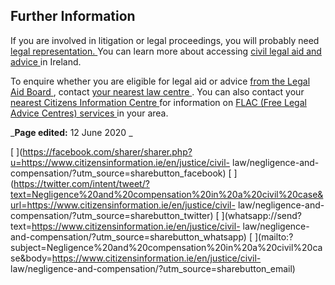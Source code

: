 ##  Further Information

If you are involved in litigation or legal proceedings, you will probably need
[ legal representation. ](/en/justice/civil-law/representation-in-court/) You
can learn more about accessing [ civil legal aid and advice
](/en/justice/legal-aid-and-advice/civil-legal-advice-and-legal-aid/) in
Ireland.

To enquire whether you are eligible for legal aid or advice [ from the Legal
Aid Board ](/en/justice/legal-aid-and-advice/legal-aid-board/) , contact [
your nearest law centre
](http://www.legalaidboard.ie/lab/Publishing.nsf/Content/Law_Centres) . You
can also contact your [ nearest Citizens Information Centre
](http://centres.citizensinformation.ie/) for information on [ FLAC (Free
Legal Advice Centres) services ](http://www.flac.ie/) in your area.

_**Page edited:** 12 June 2020 _

[
](https://facebook.com/sharer/sharer.php?u=https://www.citizensinformation.ie/en/justice/civil-
law/negligence-and-compensation/?utm_source=sharebutton_facebook) [
](https://twitter.com/intent/tweet/?text=Negligence%20and%20compensation%20in%20a%20civil%20case&url=https://www.citizensinformation.ie/en/justice/civil-
law/negligence-and-compensation/?utm_source=sharebutton_twitter) [
](whatsapp://send?text=https://www.citizensinformation.ie/en/justice/civil-
law/negligence-and-compensation/?utm_source=sharebutton_whatsapp) [
](mailto:?subject=Negligence%20and%20compensation%20in%20a%20civil%20case&body=https://www.citizensinformation.ie/en/justice/civil-
law/negligence-and-compensation/?utm_source=sharebutton_email) [
](javascript:void\(0\))
